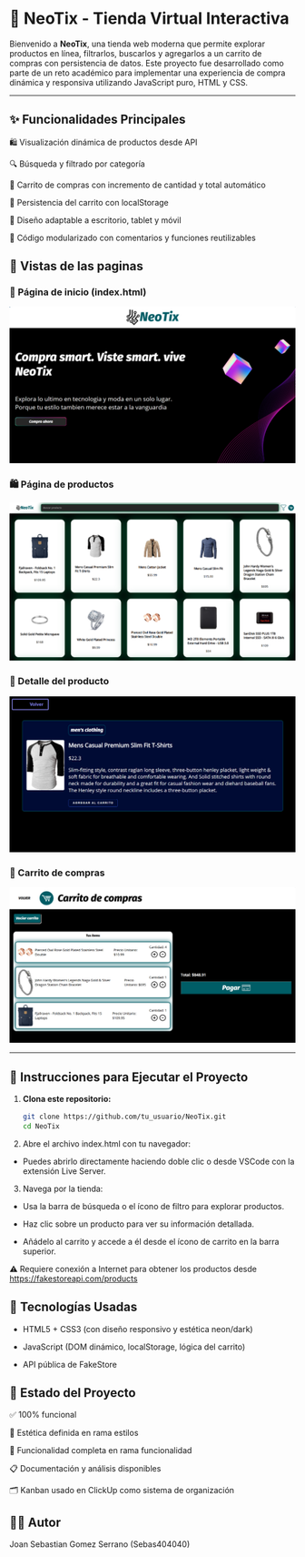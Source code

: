 # 🛒 NeoTix - Tienda Virtual Interactiva

Bienvenido a **NeoTix**, una tienda web moderna que permite explorar productos en línea, filtrarlos, buscarlos y agregarlos a un carrito de compras con persistencia de datos. Este proyecto fue desarrollado como parte de un reto académico para implementar una experiencia de compra dinámica y responsiva utilizando JavaScript puro, HTML y CSS.

---

## ✨ Funcionalidades Principales

🛍️ Visualización dinámica de productos desde API

🔍 Búsqueda y filtrado por categoría

🛒 Carrito de compras con incremento de cantidad y total automático

💾 Persistencia del carrito con localStorage

📱 Diseño adaptable a escritorio, tablet y móvil

🧩 Código modularizado con comentarios y funciones reutilizables


## 📸 Vistas de las paginas

### 🎯 Página de inicio (index.html)
![Index Page](./Readme_images/CSS_index.png)

### 🛍️ Página de productos
![Products Page](./Readme_images/CSS_products.png)

### 📄 Detalle del producto
![Detalle Producto](./Readme_images/CSS_details.png)

### 🛒 Carrito de compras
![Carrito](./Readme_images/CSS_cart.png)

---

## 🚀 Instrucciones para Ejecutar el Proyecto

1. **Clona este repositorio:**
   ```bash
   git clone https://github.com/tu_usuario/NeoTix.git
   cd NeoTix

2. Abre el archivo index.html con tu navegador:

- Puedes abrirlo directamente haciendo doble clic o desde VSCode con la extensión Live Server.

3. Navega por la tienda:

- Usa la barra de búsqueda o el ícono de filtro para explorar productos.

- Haz clic sobre un producto para ver su información detallada.

- Añádelo al carrito y accede a él desde el ícono de carrito en la barra superior.

⚠️ Requiere conexión a Internet para obtener los productos desde https://fakestoreapi.com/products

## 🧠 Tecnologías Usadas

- HTML5 + CSS3 (con diseño responsivo y estética neon/dark)

- JavaScript (DOM dinámico, localStorage, lógica del carrito)

- API pública de FakeStore


## 📌 Estado del Proyecto
✅ 100% funcional

🎨 Estética definida en rama estilos

🧩 Funcionalidad completa en rama funcionalidad

📋 Documentación y análisis disponibles

🗂️ Kanban usado en ClickUp como sistema de organización


## 👨‍💻 Autor
Joan Sebastian Gomez Serrano (Sebas404040)

